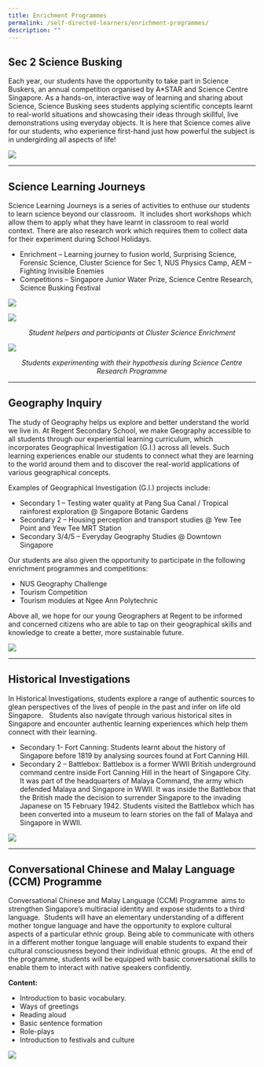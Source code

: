 ```yaml
---
title: Enrichment Programmes
permalink: /self-directed-learners/enrichment-programmes/
description: ""
---
```

## **Sec 2 Science Busking**

Each year, our students have the opportunity to take part in Science Buskers, an annual competition organised by A\*STAR and Science Centre Singapore. As a hands-on, interactive way of learning and sharing about Science, Science Busking sees students applying scientific concepts learnt to real-world situations and showcasing their ideas through skillful, live demonstrations using everyday objects. It is here that Science comes alive for our students, who experience first-hand just how powerful the subject is in undergirding all aspects of life!

![](/images/Enrichment%20Programmes/EnrichmentProg_1-SciBuskers.jpg)

---

## **Science Learning Journeys**

Science Learning Journeys is a series of activities to enthuse our students to learn science beyond our classroom. &nbsp;It includes short workshops which allow them to apply what they have learnt in classroom to real world context. There are also research work which requires them to collect data for their experiment during School Holidays.

*   Enrichment – Learning journey to fusion world, Surprising Science, Forensic Science, Cluster Science for Sec 1, NUS Physics Camp, AEM – Fighting Invisible Enemies
*   Competitions – Singapore Junior Water Prize, Science Centre Research, Science Busking Festival


![](/images/Enrichment%20Programmes/EnrichmentProg_2a-SciLJ.jpg)

![](/images/Enrichment%20Programmes/EnrichmentProg_2B-SciLJ.png)
<center><i>Student helpers and participants at Cluster Science Enrichment</i></center>

![](/images/Enrichment%20Programmes/EnrichmentProg_2C-SciLJ.png)
<center><i>Students experimenting with their hypothesis during Science Centre Research Programme</i></center>

---

## **Geography Inquiry**

The study of Geography helps us explore and better understand the world we live in. At Regent Secondary School, we make Geography accessible to all students through our experiential learning curriculum, which incorporates Geographical Investigation (G.I.) across all levels. Such learning experiences enable our students to connect what they are learning to the world around them and to discover the real-world applications of various geographical concepts.

Examples of Geographical Investigation (G.I.) projects include:

*   Secondary 1 – Testing water quality at Pang Sua Canal / Tropical rainforest exploration @ Singapore Botanic Gardens
*   Secondary 2 – Housing perception and transport studies @ Yew Tee Point and Yew Tee MRT Station
*   Secondary 3/4/5 – Everyday Geography Studies @ Downtown Singapore

Our students are also given the opportunity to participate in the following enrichment programmes and competitions:

*   NUS Geography Challenge
*   Tourism Competition
*   Tourism modules at Ngee Ann Polytechnic

Above all, we hope for our young Geographers at Regent to be informed and concerned citizens who are able to tap on their geographical skills and knowledge to create a better, more sustainable future.

![](/images/Enrichment%20Programmes/EnrichmentProg_3-GeoInvestig.jpg)

---

## **Historical Investigations**

In Historical Investigations, students explore a range of authentic sources to glean perspectives of the lives of people in the past and infer on life old Singapore. &nbsp; Students also navigate through various historical sites in Singapore and encounter authentic learning experiences which help them connect with their learning.

*   Secondary 1- Fort Canning: Students learnt about the history of Singapore before 1819 by analysing sources found at Fort Canning Hill.
*   Secondary 2 – Battlebox: Battlebox is a former WWII British underground command centre inside Fort Canning Hill in the heart of Singapore City. It was part of the headquarters of Malaya Command, the army which defended Malaya and Singapore in WWII. It was inside the Battlebox that the British made the decision to surrender Singapore to the invading Japanese on 15 February 1942. Students visited the Battlebox which has been converted into a museum to learn stories on the fall of Malaya and Singapore in WWII.

![](/images/Enrichment%20Programmes/EnrichmentProg_4_HistInvestig.jpg)

---

## **Conversational Chinese and Malay Language (CCM) Programme**

Conversational Chinese and Malay Language (CCM) Programme &nbsp;aims to strengthen Singapore’s multiracial identity and expose students to a third language. &nbsp;Students will have an elementary understanding of a different mother tongue language and have the opportunity to explore cultural aspects of a particular ethnic group. Being able to communicate with others in a different mother tongue language will enable students to expand their cultural consciousness beyond their individual ethnic groups. &nbsp;At the end of the programme, students will be equipped with basic conversational skills to enable them to interact with native speakers confidently.

**Content:**

*   Introduction to basic vocabulary.
*   Ways of greetings
*   Reading aloud
*   Basic sentence formation
*   Role-plays
*   Introduction to festivals and culture

![](/images/Enrichment%20Programmes/EnrichmentProg_5_CCM.jpg)